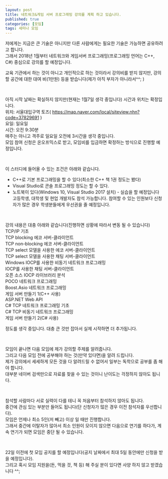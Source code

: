 ```yaml
---
layout: post
title: 네트워크&게임 서버 프로그래밍 강의를 계획 하고 있습니다.
published: true
categories: [모임]
tags: 세미나 모임
---
```

저에게는 지금은 큰 기술은 아니지만 다른 사람에게는 필요한 기술은 가능하면 공유하려고 합니다.  
그래서 2018년 1월부터 네트워크와 게임서버 프로그래밍(프로그래밍 언어는 C++, C#) 중심으로 강의를 할 예정입니다.  
   
교육 기관에서 하는 것이 아니고 개인적으로 하는 것이라서 강의비를 받지 않지만, 강의할 공간에 대한 대여 비(1만원) 등을 받습니다(제가 아직 부자가 아니라서^^; )
  
<br>  
   
아직 시작 날짜는 확실하지 않지만(현재는 1월7일 생각 중입니다) 시간과 위치는 확정입니다.  
위치: 서울대입구역 토즈( https://map.naver.com/local/siteview.nhn?code=37829691 )  
요일: 일요일  
시간: 오전 9:30분  
매주는 아니고 격주로 일요일 오전에 3시간을 생각 중입니다.  
모임 참여 신청은 온오프믹스로 받고, 모임비를 입금하면 확정하는 방식으로 진행할 예정입니다.  
  
<br>  
  
이 스터디에 들어올 수 있는 조건은 아래와 같습니다.  
- C++로 기본 프로그래밍을 할 수 있다(최소한 C++ 책 1권 정도는 봤다)  
- Visual Studio로 콘솔 프로그래밍 정도는 할 수 있다.  
- 노트북이 있다(Windows 10, Visual Studio 2017 설치) - 실습을 할 예정입니다  
고등학생, 대학생 및 현업 개발자도 참석 가능합니다. 참여할 수 있는 인원보다 신청자가 많은 경우 학생분들에게 우선권을 줄 예정입니다.  
  
<br>  
  
강의 내용은 대충 아래와 같습니다(진행하면 상황에 따라서 변동 될 수 있습니다)  
TCP/IP 기초  
TCP blocking 에코 서버-클라이언트  
TCP non-blocking 에코 서버-클라이언트  
TCP select 모델을 사용한 에코 서버-클라이언트  
TCP select 모델을 사용한 채팅 서버-클라이언트  
Windows IOCP를 사용한 비동기 네트워크 프로그래밍  
IOCP를 사용한 채팅 서버-클라이언트  
오픈 소스 IOCP 라이브러리 분석  
POCO 네트워크 프로그래밍  
Boost.Asio 네트워크 프로그래밍  
게임 서버 만들기 1(C++ 사용)  
ASP.NET Web API  
C# TCP 네트워크 프로그래밍 기초  
C# TCP 비동기 네트워크 프로그래밍  
게임 서버 만들기 2(C# 사용)  
  
정도를 생각 중입니다. 대충 큰 것만 잡아서 실제 시작하면 더 추가됩니다.  
  
<br>  
    
모임이 끝나면 다음 모임에 제가 강의할 주제를 알려줍니다.   
그리고 다음 모임 전에 공부해야 하는 것(만약 있다면)을 알려 드립니다.  
제가 강의에서 세세하게 모든 것을 다 알려드릴 수 없어서 일부는 독학으로 공부를 좀 해야 합니다.  
대부분 네이버 검색만으로 자료를 찾을 수 있는 것이니 난이도는 걱정하지 않아도 됩니다.  
  
<br>  
    
참석할 사람마다 서로 실력이 다를 테니 꼭 처음부터 참석하지 않아도 됩니다.  
중간에 관심 있는 부분만 들어도 됩니다(단 신청자가 많은 경우 이전 참석자를 우선합니다).  
모임은 언제나 최소 5인(저 빼고) 이상 일 때만 진행합니다.  
그래서 중간에 이탈자가 많아서 최소 인원이 모이지 않으면 다음으로 연기를 하다가, 계속 연기가 되면 모임은 중단 될 수 있습니다.    
  
<br>  
  
22일 이전에 첫 모임 공지를 할 예정입니다(공지 날짜에서 최대 5일 동안에만 신청을 받을 예정입니다).  
그리고 혹시 모임 지원을(돈, 먹을 것, 책 등) 해 주실 분이 있다면 사양 하지 않고 받겠습니다 ^^;  
  
